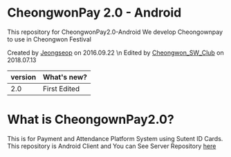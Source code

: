 # CheongwonPay 2.0 - Android 
This repository for CheongwonPay2.0-Android
We develop Cheongownpay to use in Cheongwon Festival

Created by [Jeongseop](https://github.com/ParkJeongseop) on 2016.09.22 \\n
Edited by [Cheongwon_SW_Club](https://github.com/Cheongwon-SW-Club) on 2018.07.13


| version | What's new? |
| :------------ | :------------ |
| 2.0 | First Edited |

# What is CheongownPay2.0?

This is for Payment and Attendance Platform System using Sutent ID Cards.
This repository is Android Client and You can See Server Repository [here](https://github.com/Cheongwon-SW-Club)